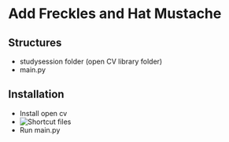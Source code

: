 # Add Freckles and Hat Mustache

## Structures 

- studysession folder (open CV library folder)
- main.py


## Installation

- Install open cv
- ![Shortcut files](https://t.me/dystaSatriaFiles/15)
- Run main.py
